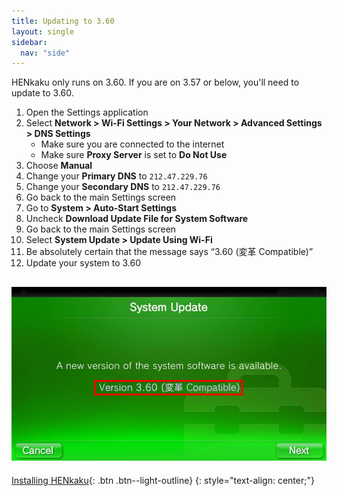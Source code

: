 ```yaml
---
title: Updating to 3.60
layout: single
sidebar:
  nav: "side"
---
```


HENkaku only runs on 3.60. If you are on 3.57 or below, you'll need to update to 3.60.

1. Open the Settings application
2. Select **Network > Wi-Fi Settings > Your Network > Advanced Settings > DNS Settings**
	- Make sure you are connected to the internet
	- Make sure **Proxy Server** is set to **Do Not Use**
3. Choose **Manual**
4. Change your **Primary DNS** to `212.47.229.76`
5. Change your **Secondary DNS** to `212.47.229.76`
6. Go back to the main Settings screen
7. Go to **System > Auto-Start Settings**
8. Uncheck **Download Update File for System Software**
6. Go back to the main Settings screen
7. Select **System Update > Update Using Wi-Fi**
8. Be absolutely certain that the message says “3.60 (変革 Compatible)”
9. Update your system to 3.60

![Vita Update 3.60](/assets/images/vitaupdate.jpg "Vita Update 3.60")
---
[Installing HENkaku](/guide/installing-henkaku){: .btn .btn--light-outline}
{: style="text-align: center;"}
